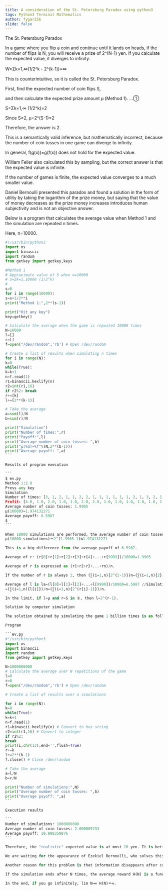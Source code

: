 ```yaml
---
title: A consideration of the St. Petersburg Paradox using python3
tags: Python3 Terminal Mathematics
author: fygar256
slide: false
---
```

The St. Petersburg Paradox

In a game where you flip a coin and continue until it lands on heads, if the number of flips is N, you will receive a prize of 2^(N-1) yen. If you calculate the expected value, it diverges to infinity.

W=Σk=1,∞(1/2^k・2^(k-1))=∞

This is counterintuitive, so it is called the St. Petersburg Paradox.

First, find the expected number of coin flips S,

and then calculate the expected prize amount μ (Method 1). …①

S=Σk=1,∞ (1/2^k)=2

Since S=2, μ=2^(S-1)=2

Therefore, the answer is 2.

This is a semantically valid inference, but mathematically incorrect, because the number of coin tosses in one game can diverge to infinity.

In general, f(g(x))=g(f(x)) does not hold for the expected value.

William Feller also calculated this by sampling, but the correct answer is that the expected value is infinite.

If the number of games is finite, the expected value converges to a much smaller value.

Daniel Bernoulli presented this paradox and found a solution in the form of utility by taking the logarithm of the prize money, but saying that the value of money decreases as the prize money increases introduces human subjectivity and is not an objective answer.

Below is a program that calculates the average value when Method 1 and the simulation are repeated n times.

Here, n=10000.

````ev0.py
#!/usr/bin/python3
import os
import binascii
import random
from getkey import getkey,keys

#Method 1
# Approximate value of S when ∞=10000
# S=Σk=1,10000 (1/2^k)
#
s=0
for i in range(10000):
s=s+1/2**i
print("Method 1:",2**(s-1))

print("Hit any key")
key=getkey()

# Calculate the average when the game is repeated 10000 times
N=10000
l=[]
r=[]
f=open("/dev/random",'rb') # Open /dev/random

# Create a list of results when simulating n times
for i in range(N):
k=0
while(True):
k=k+1
n=f.read(1)
r1=binascii.hexlify(n)
r2=int(r1,16)
if r2%2: break
r+=[k]
l+=[2**(k-1)]

# Take the average
a=sum(l)/N
b=sum(r)/N

print("Simulation")
print("Number of times:",r)
print("Payoff:",l)
print("Average number of coin tosses: ",b)
print("μ(%d)=%f"%(N,2**(b-1)))
print("Average payoff: ",a)
```

Results of program execution

```
$ ev.py
Method 1:2.0
Press any key
Simulation
Number of times: [3, 1, 2, 1, 1, 2, 2, 1, 1, 1, 1, 1, 1, 2, 1, 3, 2, 1, 2, 1, 1, 2, 1, 2, 1, 2, 2, 4, 3, 1, 3, 4, 5, 3, 1, 3, 3, 1, 1, 1, 1, 1, 1, 2, 1, 1, 3, 1, 1, 1, 2, 1, 1, 3, 1, 1, 3, 4, 1, 1, 5, 5, 4, 1, 1, 2, 5, 1, 1, 1, 1, 2, 1, 2, 1, 2, 3, 2, 3, 2, 2, 1, 2, 1, 2, 1, 2, 3, 1, 1, 1, 3, 1, 10,, omitted because it's long, 8, 1, 7, 1, 1, 1]
Profit: [4.0, 1.0, 2.0, 1.0, 1.0, 2.0, 2.0, 1.0, 1.0, 1.0, 1.0, 1.0, 1.0, 1.0, 1.0, 1.0, 1.0, 1.0, 2.0, 1.0, 4.0, 2.0, 1.0, 2.0, 1.0, 1.0, 1.0, 2.0, 2.0, 8.0, 4.0, 1.0, 4.0, 8.0, 16.0, 16.0, 8.0, 1.0, 1.0, 1.0, 1.0, 2.0, 16.0, 16.0, 8.0, 1.0, 1.0, 1.0, 2.0, 16.0, 1.0, 1.0, 1.0, 1.0, 2.0, 1.0, 2.0, 1.0, 2.0, 4.0, 2.0, 4.0, 2.0, 2.0, 1.0, 2.0, 1.0, 1.0, 2.0, 4.0, 1.0, 1.0, 1.0, 4.0, 1.0, 512.0, long, omitted, 128.0, 1.0, 64.0, 1.0, 1.0, 1.0]
Average number of coin tosses: 1.9905
μ(10000)=1.974132271
Average payoff: 6.5987
$
```

When 10000 simulations are performed, the average number of coin tosses is 1.9905, so
μ(10000 simulations)＝2^(1.9905-1)≒1.974132271

This is a big difference from the average payoff of 6.5987.

Average of r: (r[0]+r[1]+r[2]+r[3]+r[4]+...+r[9999])/10000=1.9905

Average of r is expressed as (r1+r2+r2+...+rn)/n.

If the number of r is always 2, then (∑(i=1,n){2^(2-1)})n=(∑(i=1,n){2})n=2.

Average of l is la=(l[0]+l[1]+l[2]+...+l[9999])/10000=6.5987 //Simulation
=(∑(i=1,n){l[i]})/n=(∑(i=1,n){2^(r[i]-1)})/n.

In the limit, if l=μ and r=S in ①, then l=2^(r-1).

Solution by computer simulation

The solution obtained by simulating the game 1 billion times is as follows.

Program

```ev.py
#!/usr/bin/python3
import os
import binascii
import random
from getkey import getkey,keys

N=1000000000
# Calculate the average over N repetitions of the game
l=0
r=0
f=open("/dev/random",'rb') # Open /dev/random

# Create a list of results over n simulations

for i in range(N):
k=0
while(True):
k=k+1
n=f.read(1)
r1=binascii.hexlify(n) # Convert to hex string
r2=int(r1,16) # Convert to integer
if r2%2:
break
print(i,chr(13),end='',flush=True)
r+=k
l+=2**(k-1)
f.close() # Close /dev/random

# Take the average
a=l/N
b=r/N

print("Number of simulations:",N)
print("Average number of coin tosses: ",b)
print("Average payoff: ",a)
```

Execution results

```
Number of simulations: 1000000000
Average number of coin tosses: 2.000005233
Average payoff: 19.908359876
```

Therefore, the "realistic" expected value is at most 20 yen. It is better not to gamble on this.

We are waiting for the appearance of Ezekiel Bernoulli, who solves this problem by renormalizing the expected value with a new theory of mathematics.

Another reason for this problem is that information disappears after calculation.

If the simulation ends after N times, the average reward H(N) is a function of N including probabilistic unknowns.

In the end, if you go infinitely, lim N→∞ H(N)＝∞.
